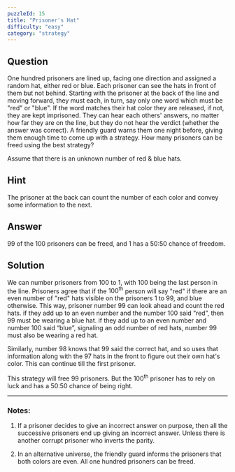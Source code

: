 ```yaml
---
puzzleId: 15
title: "Prisoner's Hat"
difficulty: "easy"
category: "strategy"
---
```


## Question
One hundred prisoners are lined up, facing one direction and assigned a random hat, either red or blue. Each prisoner can see the hats in front of them but not behind. Starting with the prisoner at the back of the line and moving forward, they must each, in turn, say only one word which must be "red" or "blue". If the word matches their hat color they are released, if not, they are kept imprisoned. They can hear each others' answers, no matter how far they are on the line, but they do not hear the verdict (whether the answer was correct). A friendly guard warns them one night before, giving them enough time to come up with a strategy.
How many prisoners can be freed using the best strategy?

Assume that there is an unknown number of red & blue hats.

## Hint
<!--  -->
The prisoner at the back can count the number of each color and convey some information to the next.

## Answer
99 of the 100 prisoners can be freed, and 1 has a 50:50 chance of freedom.

## Solution
We can number prisoners from 100 to 1, with 100 being the last person in the line. Prisoners agree that if the $100^{\text{th}}$ person will say "red" if there are an even number of "red" hats visible on the prisoners 1 to 99, and blue otherwise. This way, prisoner number 99 can look ahead and count the red hats. if they add up to an even number and the number 100 said “red”, then 99 must be wearing a blue hat. if they add up to an even number and number 100 said “blue”, signaling an odd number of red hats, number 99 must also be wearing a red hat.

Similarly, number 98 knows that 99 said the correct hat, and so uses that information along with the 97 hats in the front to figure out their own hat's color. This can continue till the first prisoner.

This strategy will free 99 prisoners. But the $100^{\text{th}}$  prisoner has to rely on luck and has a 50:50 chance of being right.

---
### Notes: 

1. If a prisoner decides to give an incorrect answer on purpose, then all the successive prisoners end up giving an incorrect answer. Unless there is another corrupt prisoner who inverts the parity.

2. In an alternative universe, the friendly guard informs the prisoners that both colors are even. All one hundred prisoners can be freed.
